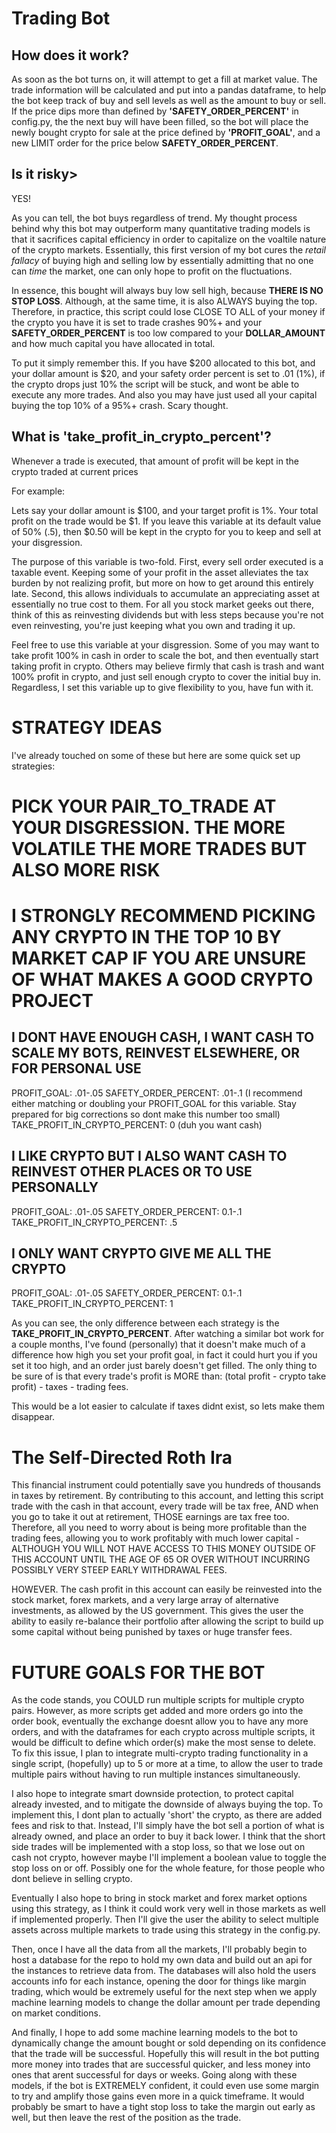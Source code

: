 # Trading Bot

## How does it work?

As soon as the bot turns on, it will attempt to get a fill at market value. The trade information will be calculated and put into a pandas dataframe, to help the 
bot keep track of buy and sell levels as well as the amount to buy or sell. If the price dips more than defined by **'SAFETY_ORDER_PERCENT'** in config.py, the
the next buy will have been filled, so the bot will place the newly bought crypto for sale at the price defined by **'PROFIT_GOAL'**, and a new LIMIT order for
the price below **SAFETY_ORDER_PERCENT**.

## Is it risky>

YES!

As you can tell, the bot buys regardless of trend. My thought process behind why this bot may outperform many quantitative trading models is that it sacrifices
capital efficiency in order to capitalize on the voaltile nature of the crypto markets. Essentially, this first version of my bot cures the *retail fallacy* 
of buying high and selling low by essentially admitting that no one can *time* the market, one can only hope to profit on the fluctuations. 

In essence, this bought will always buy low sell high, because **THERE IS NO STOP LOSS**. Although, at the same time, it is also ALWAYS buying the top. Therefore, 
in practice, this script could lose CLOSE TO ALL of your money if the crypto you have it is set to trade crashes 90%+ and your **SAFETY_ORDER_PERCENT** is 
too low compared to your **DOLLAR_AMOUNT** and how much capital you have allocated in total. 

To put it simply remember this. If you have $200 allocated to this bot, and your dollar amount is $20, and your safety order percent is set to .01 (1%), if the
crypto drops just 10% the script will be stuck, and wont be able to execute any more trades. And also you may have just used all your capital buying
the top 10% of a 95%+ crash. Scary thought.

## What is 'take_profit_in_crypto_percent'?

Whenever a trade is executed, that amount of profit will be kept in the crypto traded at current prices

For example:

Lets say your dollar amount is $100, and your target profit is 1%. Your total profit on the trade would be $1. If you leave this variable at its default
value of 50% (.5), then $0.50 will be kept in the crypto for you to keep and sell at your disgression. 

The purpose of this variable is two-fold. First, every sell order executed is a taxable event. Keeping some of your profit in the asset alleviates the tax burden
by not realizing profit, but more on how to get around this entirely late. Second, this allows individuals to accumulate an appreciating asset at essentially no 
true cost to them. For all you stock market geeks out there, think of this as reinvesting dividends but with less steps because you're not even reinvesting, 
you're just keeping what you own and trading it up.

Feel free to use this variable at your disgression. Some of you may want to take profit 100% in cash in order to scale the bot, and then eventually start taking
profit in crypto. Others may believe firmly that cash is trash and want 100% profit in crypto, and just sell enough crypto to cover the initial buy in. 
Regardless, I set this variable up to give flexibility to you, have fun with it. 




# STRATEGY IDEAS

I've already touched on some of these but here are some quick set up strategies:

# PICK YOUR PAIR_TO_TRADE AT YOUR DISGRESSION. THE MORE VOLATILE THE MORE TRADES BUT ALSO MORE RISK
# I STRONGLY RECOMMEND PICKING ANY CRYPTO IN THE TOP 10 BY MARKET CAP IF YOU ARE UNSURE OF WHAT MAKES A GOOD CRYPTO PROJECT

## I DONT HAVE ENOUGH CASH, I WANT CASH TO SCALE MY BOTS, REINVEST ELSEWHERE, OR FOR PERSONAL USE

PROFIT_GOAL: .01-.05
SAFETY_ORDER_PERCENT: .01-.1 (I recommend either matching or doubling your PROFIT_GOAL for this variable. Stay prepared for big corrections so dont make this number too small)
TAKE_PROFIT_IN_CRYPTO_PERCENT: 0 (duh you want cash)

## I LIKE CRYPTO BUT I ALSO WANT CASH TO REINVEST OTHER PLACES OR TO USE PERSONALLY

PROFIT_GOAL: .01-.05
SAFETY_ORDER_PERCENT: 0.1-.1
TAKE_PROFIT_IN_CRYPTO_PERCENT: .5

## I ONLY WANT CRYPTO GIVE ME ALL THE CRYPTO

PROFIT_GOAL: .01-.05
SAFETY_ORDER_PERCENT: 0.1-.1
TAKE_PROFIT_IN_CRYPTO_PERCENT: 1



As you can see, the only difference between each strategy is the **TAKE_PROFIT_IN_CRYPTO_PERCENT**. After watching a similar bot work for a couple months,
I've found (personally) that it doesn't make much of a difference how high you set your profit goal, in fact it could hurt you if you set it too high, and 
an order just barely doesn't get filled. The only thing to be sure of is that every trade's profit is MORE than: (total profit - crypto take profit) - taxes - trading fees. 

This would be a lot easier to calculate if taxes didnt exist, so lets make them disappear.



# The Self-Directed Roth Ira

This financial instrument could potentially save you hundreds of thousands in taxes by retirement. By contributing to this account, and letting this script
trade with the cash in that account, every trade will be tax free, AND when you go to take it out at retirement, THOSE earnings are tax free too. Therefore,
all you need to worry about is being more profitable than the trading fees, allowing you to work profitably with much lower capital - ALTHOUGH YOU WILL NOT
HAVE ACCESS TO THIS MONEY OUTSIDE OF THIS ACCOUNT UNTIL THE AGE OF 65 OR OVER WITHOUT INCURRING POSSIBLY VERY STEEP EARLY WITHDRAWAL FEES.

HOWEVER. The cash profit in this account can easily be reinvested into the stock market, forex markets, and a very large array of alternative investments, as allowed
by the US government. This gives the user the ability to easily re-balance their portfolio after allowing the script to build up some capital without being 
punished by taxes or huge transfer fees.



# FUTURE GOALS FOR THE BOT

As the code stands, you COULD run multiple scripts for multiple crypto pairs. However, as more scripts get added and more orders go into the order book, eventually
the exchange doesnt allow you to have any more orders, and with the dataframes for each crypto across multiple scripts, it would be difficult to define which
order(s) make the most sense to delete. To fix this issue, I plan to integrate multi-crypto trading functionality in a single script, (hopefully) up to 5 or more at a 
time, to allow the user to trade multiple pairs without having to run multiple instances simultaneously. 

I also hope to integrate smart downside protection, to protect capital already invested, and to mitigate the downside of always buying the top. To implement this,
I dont plan to actually 'short' the crypto, as there are added fees and risk to that. Instead, I'll simply have the bot sell a portion of what is already owned,
and place an order to buy it back lower. I think that the short side trades will be implemented with a stop loss, so that we lose out on cash not crypto, however
maybe I'll implement a boolean value to toggle the stop loss on or off. Possibly one for the whole feature, for those people who dont believe in selling crypto.

Eventually I also hope to bring in stock market and forex market options using this strategy, as I think it could work very well in those markets as well if 
implemented properly. Then I'll give the user the ability to select multiple assets across multiple markets to trade using this strategy in the config.py.

Then, once I have all the data from all the markets, I'll probably begin to host a database for the repo to hold my own data and build out an api for the 
instances to retrieve data from. The databases will also hold the users accounts info for each instance, opening the door for things like margin trading, 
which would be extremely useful for the next step when we apply machine learning models to change the dollar amount per trade depending on market conditions.

And finally, I hope to add some machine learning models to the bot to dynamically change the amount bought or sold depending on its confidence that the
trade will be successful. Hopefully this will result in the bot putting more money into trades that are successful quicker, and less money into ones that arent
successful for days or weeks. Going along with these models, if the bot is EXTREMELY confident, it could even use some margin to try and amplify those gains even
more in a quick timeframe. It would probably be smart to have a tight stop loss to take the margin out early as well, but then leave the rest of the position
as the trade.
